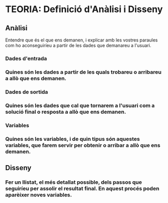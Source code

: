 
# TEORIA: Definició d'Anàlisi i Disseny

## Anàlisi

Entendre que és el que ens demanen, i explicar amb les vostres paraules com ho aconseguiríeu a partir de les dades que demanareu a l'usuari.

### **Dades d'entrada**

### Quines són les dades a partir de les quals trobareu o arribareu a allò que ens demanen.

### **Dades de sortida**

### Quines són les dades que cal que tornarem a l'usuari com a solució final o resposta a allò que ens demanen.

### **Variables**

### Quines són les variables, i de quin tipus són aquestes variables, que farem servir per obtenir o arribar a allò que ens demanen. 


## Disseny

### Fer un llistat, el més detallat possible, dels passos que seguiríeu per assolir el resultat final. En aquest procés poden aparèixer noves variables.
